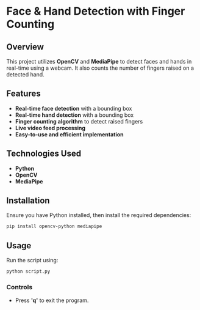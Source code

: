 # Face & Hand Detection with Finger Counting

## Overview

This project utilizes **OpenCV** and **MediaPipe** to detect faces and hands in real-time using a webcam. It also counts the number of fingers raised on a detected hand.

## Features

- **Real-time face detection** with a bounding box
- **Real-time hand detection** with a bounding box
- **Finger counting algorithm** to detect raised fingers
- **Live video feed processing**
- **Easy-to-use and efficient implementation**

## Technologies Used

- **Python**
- **OpenCV**
- **MediaPipe**

## Installation

Ensure you have Python installed, then install the required dependencies:

```sh
pip install opencv-python mediapipe
```

## Usage

Run the script using:

```sh
python script.py
```

### Controls

- Press **'q'** to exit the program.
